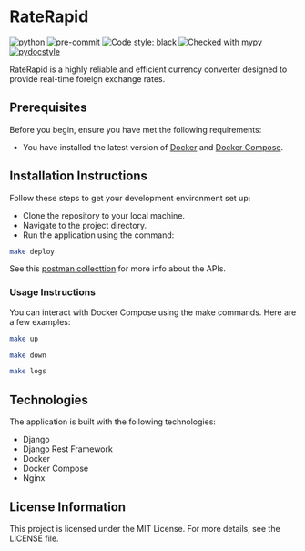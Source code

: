# RateRapid

[![python](https://img.shields.io/badge/Python-3.11-3776AB.svg?style=flat&logo=python&logoColor=white)](https://www.python.org) [![pre-commit](https://img.shields.io/badge/pre--commit-enabled-brightgreen?logo=pre-commit&logoColor=white)](https://github.com/pre-commit/pre-commit) [![Code style: black](https://img.shields.io/badge/code%20style-black-000000.svg)](https://github.com/psf/black) [![Checked with mypy](http://www.mypy-lang.org/static/mypy_badge.svg)](http://mypy-lang.org/) [![pydocstyle](https://img.shields.io/badge/pydocstyle-enabled-AD4CD3)](http://www.pydocstyle.org/en/stable/)


RateRapid is a highly reliable and efficient currency converter designed to provide real-time foreign exchange rates.

## Prerequisites
Before you begin, ensure you have met the following requirements:
* You have installed the latest version of [Docker](https://www.docker.com/products/docker-desktop) and [Docker Compose](https://docs.docker.com/compose/install/).

## Installation Instructions
Follow these steps to get your development environment set up:
 - Clone the repository to your local machine.
- Navigate to the project directory.
 -  Run the application using the command:
```bash
make deploy
```
See this [postman collecttion](https://www.postman.com/aerospace-physicist-57790805/workspace/puplic/collection/23296523-59bd1aba-dddb-4462-b4f0-3167dc127f6f?action=share&creator=23296523) for more info about the APIs.
### Usage Instructions
You can interact with Docker Compose using the make commands. Here are a few examples:


```bash
make up
```
```bash
make down
```
```bash
make logs
```

## Technologies
The application is built with the following technologies:

- Django
- Django Rest Framework
- Docker
- Docker Compose
- Nginx

## License Information
This project is licensed under the MIT License. For more details, see the LICENSE file.
